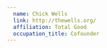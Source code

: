 ```yaml
---
  name: Chick Wells
  link: http://thewells.org/
  affiliation: Total Good
  occupation_title: Cofounder
---
```

